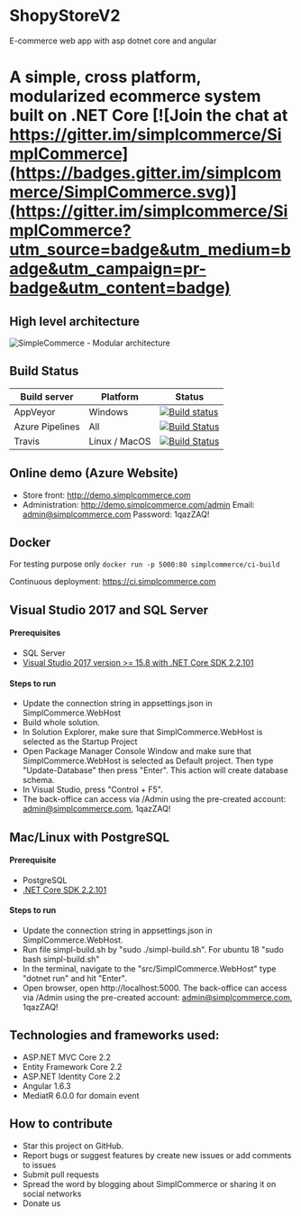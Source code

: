 # ShopyStoreV2
E-commerce web app with asp dotnet core and angular

# A simple, cross platform, modularized ecommerce system built on .NET Core [![Join the chat at https://gitter.im/simplcommerce/SimplCommerce](https://badges.gitter.im/simplcommerce/SimplCommerce.svg)](https://gitter.im/simplcommerce/SimplCommerce?utm_source=badge&utm_medium=badge&utm_campaign=pr-badge&utm_content=badge)

## High level architecture

![SimpleCommerce - Modular architecture](https://raw.githubusercontent.com/simplcommerce/SimplCommerce/master/modular-architecture.png)

## Build Status
| Build server    | Platform       | Status      |
|-----------------|----------------|-------------|
| AppVeyor        | Windows        |[![Build status](https://ci.appveyor.com/api/projects/status/cq61prgs6ta8e9hi/branch/master?svg=true)](https://ci.appveyor.com/project/thiennn/simplcommerce/branch/master) |
| Azure Pipelines | All            |[![Build Status](https://simplcommerce.visualstudio.com/simplcommerce/_apis/build/status/simplcommerce.SimplCommerce?branchName=master)](https://simplcommerce.visualstudio.com/simplcommerce/_build/latest?definitionId=1&branchName=master)
|Travis           | Linux / MacOS  |[![Build Status](https://travis-ci.org/simplcommerce/SimplCommerce.svg?branch=master)](https://travis-ci.org/simplcommerce/SimplCommerce) |

## Online demo (Azure Website)
- Store front: http://demo.simplcommerce.com
- Administration: http://demo.simplcommerce.com/admin Email: admin@simplcommerce.com Password: 1qazZAQ!

## Docker

For testing purpose only `docker run -p 5000:80 simplcommerce/ci-build`

Continuous deployment: https://ci.simplcommerce.com

## Visual Studio 2017 and SQL Server

#### Prerequisites

- SQL Server
- [Visual Studio 2017 version >= 15.8 with .NET Core SDK 2.2.101](https://www.microsoft.com/net/download/all)

#### Steps to run

- Update the connection string in appsettings.json in SimplCommerce.WebHost
- Build whole solution.
- In Solution Explorer, make sure that SimplCommerce.WebHost is selected as the Startup Project
- Open Package Manager Console Window and make sure that SimplCommerce.WebHost is selected as Default project. Then type "Update-Database" then press "Enter". This action will create database schema.
- In Visual Studio, press "Control + F5".
- The back-office can access via /Admin using the pre-created account: admin@simplcommerce.com, 1qazZAQ!

## Mac/Linux with PostgreSQL

#### Prerequisite

- PostgreSQL
- [.NET Core SDK 2.2.101](https://www.microsoft.com/net/download/all)

#### Steps to run

- Update the connection string in appsettings.json in SimplCommerce.WebHost.
- Run file simpl-build.sh by "sudo ./simpl-build.sh". For ubuntu 18 "sudo bash simpl-build.sh"
- In the terminal, navigate to the "src/SimplCommerce.WebHost" type "dotnet run" and hit "Enter".
- Open browser, open http://localhost:5000. The back-office can access via /Admin using the pre-created account: admin@simplcommerce.com, 1qazZAQ!

## Technologies and frameworks used:

- ASP.NET MVC Core 2.2
- Entity Framework Core 2.2
- ASP.NET Identity Core 2.2
- Angular 1.6.3
- MediatR 6.0.0 for domain event



## How to contribute

- Star this project on GitHub.
- Report bugs or suggest features by create new issues or add comments to issues
- Submit pull requests
- Spread the word by blogging about SimplCommerce or sharing it on social networks
- Donate us


